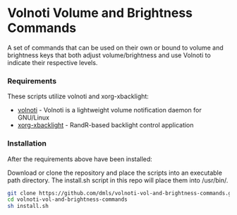 # Volnoti Volume and Brightness Commands

A set of commands that can be used on their own or bound to volume and brightness keys that both adjust volume/brightness and use Volnoti to indicate their respective levels. 

### Requirements

These scripts utilize volnoti and xorg-xbacklight:

* [volnoti](https://github.com/hcchu/volnoti) - Volnoti is a lightweight volume notification daemon for GNU/Linux
* [xorg-xbacklight](https://www.x.org/wiki/) - RandR-based backlight control application



### Installation

After the requirements above have been installed:

Download or clone the repository and place the scripts into an executable path directory. The install.sh script in this repo will place them into /usr/bin/. 

```sh
git clone https://github.com/dmls/volnoti-vol-and-brightness-commands.git
cd volnoti-vol-and-brightness-commands
sh install.sh
```
